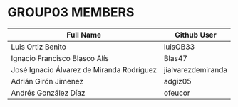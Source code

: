 # GROUP03 MEMBERS 

| Full Name                       | Github User         |    
| ------------------------------- | ------------------- |     
| Luis Ortiz Benito               | luisOB33            | 
| Ignacio Francisco Blasco Alís   | Blas47              | 
| José Ignacio Álvarez de Miranda Rodríguez | jialvarezdemiranda  | 
| Adrián Girón Jimenez            | adgiz05             | 
| Andrés González Díaz            | ofeucor             |

